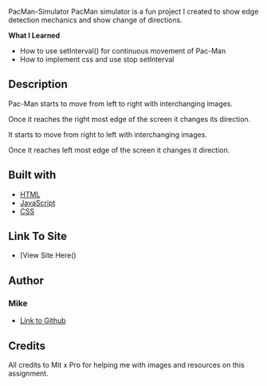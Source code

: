  PacMan-Simulator
PacMan simulator is a fun project I created to show edge detection mechanics and show change of directions.

**What I Learned**
- How to use setInterval() for continuous movement of Pac-Man
- How to implement css and use stop setInterval


## Description
Pac-Man starts to move from left to right with interchanging images.

Once it reaches the right most edge of the screen it changes its direction.

It starts to move from right to left with interchanging images.

Once it reaches left most edge of the screen it changes it direction.


## Built with
- [HTML](https://developer.mozilla.org/en-US/docs/Web/HTML)
- [JavaScript](https://developer.mozilla.org/en-US/docs/Web/Javascript)
- [CSS](https://developer.mozilla.org/en-US/docs/Web/CSS)
 
## Link To Site
- [View Site Here()


## Author
### Mike 
- [Link to Github](https://github.com/MikeCHackett)

## Credits
All credits to Mit x Pro for helping me with images and resources on this assignment.
